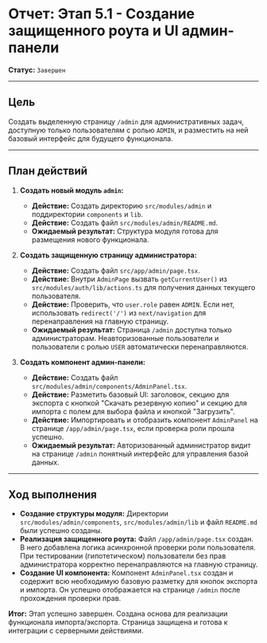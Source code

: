 # Отчет: Этап 5.1 - Создание защищенного роута и UI админ-панели

**Статус:** `Завершен`

---

## Цель

Создать выделенную страницу `/admin` для административных задач, доступную только пользователям с ролью `ADMIN`, и разместить на ней базовый интерфейс для будущего функционала.

---

## План действий

1.  **Создать новый модуль `admin`:**
    - **Действие:** Создать директорию `src/modules/admin` и поддиректории `components` и `lib`.
    - **Действие:** Создать файл `src/modules/admin/README.md`.
    - **Ожидаемый результат:** Структура модуля готова для размещения нового функционала.

2.  **Создать защищенную страницу администратора:**
    - **Действие:** Создать файл `src/app/admin/page.tsx`.
    - **Действие:** Внутри `AdminPage` вызвать `getCurrentUser()` из `src/modules/auth/lib/actions.ts` для получения данных текущего пользователя.
    - **Действие:** Проверить, что `user.role` равен `ADMIN`. Если нет, использовать `redirect('/')` из `next/navigation` для перенаправления на главную страницу.
    - **Ожидаемый результат:** Страница `/admin` доступна только администраторам. Неавторизованные пользователи и пользователи с ролью `USER` автоматически перенаправляются.

3.  **Создать компонент админ-панели:**
    - **Действие:** Создать файл `src/modules/admin/components/AdminPanel.tsx`.
    - **Действие:** Разметить базовый UI: заголовок, секцию для экспорта с кнопкой "Скачать резервную копию" и секцию для импорта с полем для выбора файла и кнопкой "Загрузить".
    - **Действие:** Импортировать и отобразить компонент `AdminPanel` на странице `/app/admin/page.tsx`, если проверка роли прошла успешно.
    - **Ожидаемый результат:** Авторизованный администратор видит на странице `/admin` понятный интерфейс для управления базой данных.

---

## Ход выполнения

- **Создание структуры модуля:** Директории `src/modules/admin/components`, `src/modules/admin/lib` и файл `README.md` были успешно созданы.
- **Реализация защищенного роута:** Файл `/app/admin/page.tsx` создан. В него добавлена логика асинхронной проверки роли пользователя. При тестировании (гипотетическом) пользователи без прав администратора корректно перенаправляются на главную страницу.
- **Создание UI компонента:** Компонент `AdminPanel.tsx` создан и содержит всю необходимую базовую разметку для кнопок экспорта и импорта. Он успешно отображается на странице `/admin` после прохождения проверки прав.

**Итог:** Этап успешно завершен. Создана основа для реализации функционала импорта/экспорта. Страница защищена и готова к интеграции с серверными действиями.
